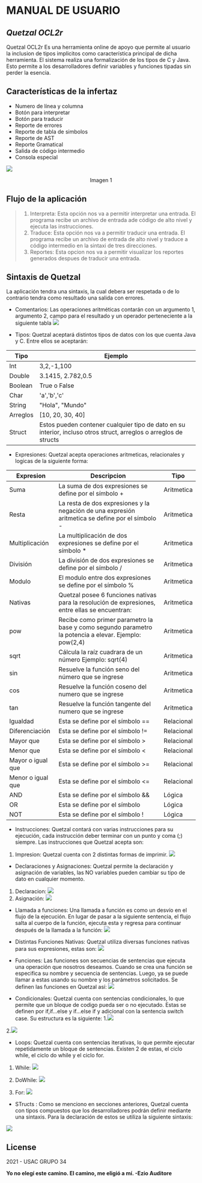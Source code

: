 # MANUAL DE USUARIO
## _Quetzal OCL2r_


Quetzal OCL2r Es una herramienta online de apoyo que permite al usuario la inclusion de tipos implicitos como característica principal de dicha herramienta. El sistema realiza una formalización de los tipos de C y Java. Esto permite a los desarrolladores definir variables y funciones tipadas sin perder la esencia.


## Características de la infertaz

- Numero de línea y columna 
- Botón para interpretar
- Botón para traducir
- Reporte de errores
- Reporte de tabla de simbolos
- Reporte de AST
- Reporte Gramatical
- Salida de código intermedio
- Consola especial

![](https://i.imgur.com/IEAVQCS.jpg)
<center>Imagen 1</center>


## Flujo de la aplicación

> 1. Interpreta: Esta opción nos va a permitir interpretar una entrada. El programa recibe un archivo de entrada ade código de alto nivel y ejecuta las instrucciones.
> 2. Traduce: Esta opción nos va a permitir traducir una entrada. El programa recibe un archivo de entrada de alto nivel y traduce a código intermedio en la sintaxi de tres direcciones.
> 3. Reportes: Esta opcion nos va a permitir visualizar los reportes generados despues de traducir una entrada.


## Sintaxis de Quetzal

La aplicación tendra una sintaxis, la cual debera ser respetada o de lo contrario tendra como resultado una salida con errores.

- Comentarios: Las operaciones aritméticas contarán con un argumento 1, argumento 2, campo para el resultado y un operador perteneciente a la siguiente tabla
![](https://i.imgur.com/Hy4VfOx.png)


- Tipos: Quetzal aceptará distintos tipos de datos con los que cuenta Java y C. Entre ellos se aceptarán:

| Tipo     | Ejemplo |
| -------- | -------- |
| Int      | 3,2,-1,100     |
| Double   | 3.1415, 2.782,0.5 |
| Boolean  | True o False     |
| Char     | 'a','b','c' |
| String   | "Hola", "Mundo"     |
| Arreglos | [10, 20, 30, 40] |
| Struct   |   Estos pueden contener cualquier tipo de dato en su interior, incluso otros struct, arreglos o arreglos de structs   |

- Expresiones: Quetzal acepta operaciones aritmeticas, relacionales y logicas de la siguiente forma:


|  Expresion | Descripcion | Tipo |
| -------- | -------- |--------|
| Suma     | La suma de dos expresiones se define por el símbolo +    |Aritmetica|
| Resta | La resta de dos expresiones y la negación de una expresión aritmetica se define por el símbolo - |Aritmetica|
| Multiplicación     |  La multiplicación de dos expresiones se define por el símbolo *     |Aritmetica|
| División | La división de dos expresiones se define por el símbolo / |Aritmetica|
| Modulo     | El modulo entre dos expresiones se define por el símbolo %     |Aritmetica|
| Nativas | Quetzal posee 6 funciones nativas para la resolución de expresiones, entre ellas se encuentran: |Aritmetica|
| pow     | Recibe como primer parametro la base y como segundo parametro la potencia a elevar. Ejemplo: pow(2,4)     |Aritmetica|
| sqrt | Cálcula la raíz cuadrara de un número Ejemplo: sqrt(4) |Aritmetica|
| sin     | Resuelve la función seno del número que se ingrese     |Aritmetica|
| cos | Resuelve la función coseno del numero que se ingrese |Aritmetica|
| tan     |  Resuelve la función tangente del numero que se ingrese     |Aritmetica|
| Igualdad | Esta se define por el símbolo == |Relacional|
| Diferenciación | Esta se define por el símbolo != |Relacional|
| Mayor que | Esta se define por el símbolo > |Relacional|
| Menor que | Esta se define por el símbolo < |Relacional|
| Mayor o igual que | Esta se define por el símbolo >= |Relacional|
| Menor o igual que | Esta se define por el símbolo <= |Relacional|
| AND | Esta se define por el símbolo && |Lógica|
| OR | Esta se define por el símbolo |Lógica|
| NOT | Esta se define por el símbolo ! |Lógica|

- Instrucciones: Quetzal contará con varias instrucciones para su ejecución, cada instrucción deber terminar con un punto y coma (;) siempre. Las instrucciones que Quetzal acepta son:
1. Impresion: Quetzal cuenta con 2 distintas formas de imprimir.
![](https://i.imgur.com/hYzNcCS.png)


- Declaraciones y Asignaciones: Quetzal permite la declaración y asignación de variables, las NO variables pueden cambiar su tipo de dato en cualquier momento.
1. Declaracion:
![](https://i.imgur.com/xQfCatY.png)
2. Asignación:
![](https://i.imgur.com/qep6Wms.png)



- Llamada a funciones: Una llamada a función es como un desvío en el flujo de la ejecución. En lugar de pasar a la siguiente sentencia, el flujo salta al cuerpo de la función, ejecuta esta y regresa para continuar después de la llamada a la función:
![](https://i.imgur.com/CMpa9nu.png)

- Distintas Funciones Nativas: Quetzal utiliza diversas funciones nativas para sus expresiones, estas son:
![](https://i.imgur.com/QMHBVo3.png)

- Funciones:  Las funciones son secuencias de sentencias que ejecuta una operación que nosotros deseamos. Cuando se crea una función se especifica su nombre y secuencia de sentencias. Luego, ya se puede llamar a estas usando su nombre y los parámetros solicitados. Se definen las funciones en Quetzal así:
![](https://i.imgur.com/KbGQHxg.png)

- Condicionales: Quetzal cuenta con sentencias condicionales, lo que permite que un bloque de codigo pueda ser o no ejecutado. Estas se definen por if,if...else y if...else if y adicional con la sentencia switch case. Su estructura es la siguiente:
1.![](https://i.imgur.com/k0FqGrk.png)

2.![](https://i.imgur.com/kuAZPBw.png)

- Loops: Quetzal cuenta con sentencias iterativas, lo que permite ejecutar repetidamente un bloque de sentencias. Existen 2 de estas, el ciclo while, el ciclo do while y el ciclo for.

1. While: 
![](https://i.imgur.com/fyfLNt3.png)

2. DoWhile:
![](https://i.imgur.com/nL8iQFT.png)

3. For:
![](https://i.imgur.com/3n0jyC2.png)

- STructs : Como se menciono en secciones anteriores, Quetzal cuenta con tipos compuestos que los desarrolladores podrán definir mediante una sintaxis. Para la declaración de estos se utiliza la siguiente sintaxis:

![](https://i.imgur.com/HnE7We6.png)

 

## License

2021 - USAC GRUPO 34

**Yo no elegí este camino. El camino, me eligió a mí.
-Ezio Auditore**

